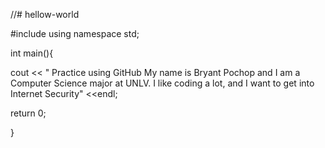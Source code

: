 //# hellow-world


 #include<iostream>
 using namespace std;
  
int main(){

cout << " Practice using GitHub
My name is Bryant Pochop and I am a Computer Science major at UNLV.
I like coding a lot, and I want to get into Internet Security" <<endl; 



return 0; 

}
